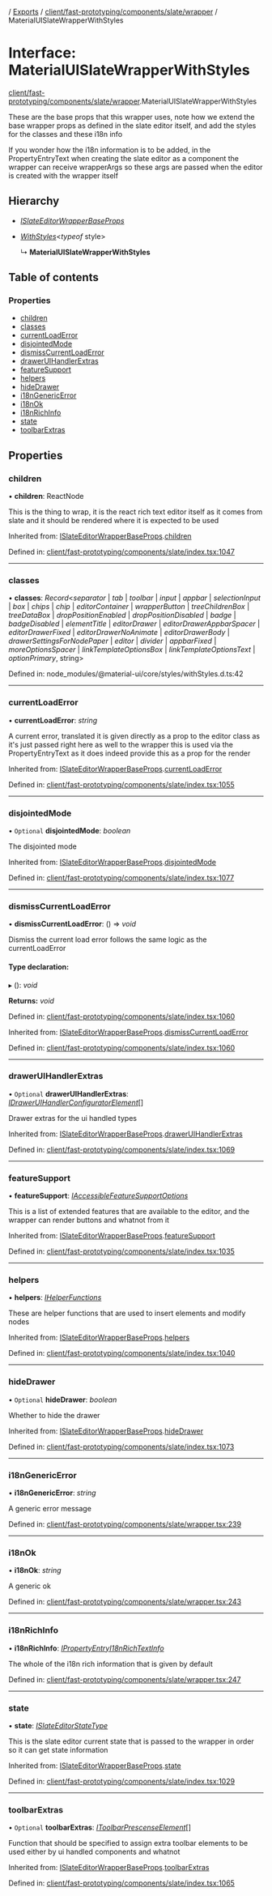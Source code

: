 [](../README.md) / [Exports](../modules.md) / [client/fast-prototyping/components/slate/wrapper](../modules/client_fast_prototyping_components_slate_wrapper.md) / MaterialUISlateWrapperWithStyles

# Interface: MaterialUISlateWrapperWithStyles

[client/fast-prototyping/components/slate/wrapper](../modules/client_fast_prototyping_components_slate_wrapper.md).MaterialUISlateWrapperWithStyles

These are the base props that this wrapper uses, note how we extend the base wrapper props as defined
in the slate editor itself, and add the styles for the classes and these i18n info

If you wonder how the i18n information is to be added, in the PropertyEntryText when creating
the slate editor as a component the wrapper can receive wrapperArgs so these args are passed
when the editor is created with the wrapper itself

## Hierarchy

* [*ISlateEditorWrapperBaseProps*](client_fast_prototyping_components_slate.islateeditorwrapperbaseprops.md)

* [*WithStyles*](../modules/client_fast_prototyping_mui_core.md#withstyles)<*typeof* style\>

  ↳ **MaterialUISlateWrapperWithStyles**

## Table of contents

### Properties

- [children](client_fast_prototyping_components_slate_wrapper.materialuislatewrapperwithstyles.md#children)
- [classes](client_fast_prototyping_components_slate_wrapper.materialuislatewrapperwithstyles.md#classes)
- [currentLoadError](client_fast_prototyping_components_slate_wrapper.materialuislatewrapperwithstyles.md#currentloaderror)
- [disjointedMode](client_fast_prototyping_components_slate_wrapper.materialuislatewrapperwithstyles.md#disjointedmode)
- [dismissCurrentLoadError](client_fast_prototyping_components_slate_wrapper.materialuislatewrapperwithstyles.md#dismisscurrentloaderror)
- [drawerUIHandlerExtras](client_fast_prototyping_components_slate_wrapper.materialuislatewrapperwithstyles.md#draweruihandlerextras)
- [featureSupport](client_fast_prototyping_components_slate_wrapper.materialuislatewrapperwithstyles.md#featuresupport)
- [helpers](client_fast_prototyping_components_slate_wrapper.materialuislatewrapperwithstyles.md#helpers)
- [hideDrawer](client_fast_prototyping_components_slate_wrapper.materialuislatewrapperwithstyles.md#hidedrawer)
- [i18nGenericError](client_fast_prototyping_components_slate_wrapper.materialuislatewrapperwithstyles.md#i18ngenericerror)
- [i18nOk](client_fast_prototyping_components_slate_wrapper.materialuislatewrapperwithstyles.md#i18nok)
- [i18nRichInfo](client_fast_prototyping_components_slate_wrapper.materialuislatewrapperwithstyles.md#i18nrichinfo)
- [state](client_fast_prototyping_components_slate_wrapper.materialuislatewrapperwithstyles.md#state)
- [toolbarExtras](client_fast_prototyping_components_slate_wrapper.materialuislatewrapperwithstyles.md#toolbarextras)

## Properties

### children

• **children**: ReactNode

This is the thing to wrap, it is the react
rich text editor itself as it comes from slate
and it should be rendered
where it is expected to be used

Inherited from: [ISlateEditorWrapperBaseProps](client_fast_prototyping_components_slate.islateeditorwrapperbaseprops.md).[children](client_fast_prototyping_components_slate.islateeditorwrapperbaseprops.md#children)

Defined in: [client/fast-prototyping/components/slate/index.tsx:1047](https://github.com/onzag/itemize/blob/28218320/client/fast-prototyping/components/slate/index.tsx#L1047)

___

### classes

• **classes**: *Record*<*separator* \| *tab* \| *toolbar* \| *input* \| *appbar* \| *selectionInput* \| *box* \| *chips* \| *chip* \| *editorContainer* \| *wrapperButton* \| *treeChildrenBox* \| *treeDataBox* \| *dropPositionEnabled* \| *dropPositionDisabled* \| *badge* \| *badgeDisabled* \| *elementTitle* \| *editorDrawer* \| *editorDrawerAppbarSpacer* \| *editorDrawerFixed* \| *editorDrawerNoAnimate* \| *editorDrawerBody* \| *drawerSettingsForNodePaper* \| *editor* \| *divider* \| *appbarFixed* \| *moreOptionsSpacer* \| *linkTemplateOptionsBox* \| *linkTemplateOptionsText* \| *optionPrimary*, string\>

Defined in: node_modules/@material-ui/core/styles/withStyles.d.ts:42

___

### currentLoadError

• **currentLoadError**: *string*

A current error, translated
it is given directly as a prop to the editor class
as it's just passed right here as well to the wrapper
this is used via the PropertyEntryText as it does
indeed provide this as a prop for the render

Inherited from: [ISlateEditorWrapperBaseProps](client_fast_prototyping_components_slate.islateeditorwrapperbaseprops.md).[currentLoadError](client_fast_prototyping_components_slate.islateeditorwrapperbaseprops.md#currentloaderror)

Defined in: [client/fast-prototyping/components/slate/index.tsx:1055](https://github.com/onzag/itemize/blob/28218320/client/fast-prototyping/components/slate/index.tsx#L1055)

___

### disjointedMode

• `Optional` **disjointedMode**: *boolean*

The disjointed mode

Inherited from: [ISlateEditorWrapperBaseProps](client_fast_prototyping_components_slate.islateeditorwrapperbaseprops.md).[disjointedMode](client_fast_prototyping_components_slate.islateeditorwrapperbaseprops.md#disjointedmode)

Defined in: [client/fast-prototyping/components/slate/index.tsx:1077](https://github.com/onzag/itemize/blob/28218320/client/fast-prototyping/components/slate/index.tsx#L1077)

___

### dismissCurrentLoadError

• **dismissCurrentLoadError**: () => *void*

Dismiss the current load error follows the same logic
as the currentLoadError

#### Type declaration:

▸ (): *void*

**Returns:** *void*

Defined in: [client/fast-prototyping/components/slate/index.tsx:1060](https://github.com/onzag/itemize/blob/28218320/client/fast-prototyping/components/slate/index.tsx#L1060)

Inherited from: [ISlateEditorWrapperBaseProps](client_fast_prototyping_components_slate.islateeditorwrapperbaseprops.md).[dismissCurrentLoadError](client_fast_prototyping_components_slate.islateeditorwrapperbaseprops.md#dismisscurrentloaderror)

Defined in: [client/fast-prototyping/components/slate/index.tsx:1060](https://github.com/onzag/itemize/blob/28218320/client/fast-prototyping/components/slate/index.tsx#L1060)

___

### drawerUIHandlerExtras

• `Optional` **drawerUIHandlerExtras**: [*IDrawerUIHandlerConfiguratorElement*](client_fast_prototyping_components_slate.idraweruihandlerconfiguratorelement.md)[]

Drawer extras for the ui handled types

Inherited from: [ISlateEditorWrapperBaseProps](client_fast_prototyping_components_slate.islateeditorwrapperbaseprops.md).[drawerUIHandlerExtras](client_fast_prototyping_components_slate.islateeditorwrapperbaseprops.md#draweruihandlerextras)

Defined in: [client/fast-prototyping/components/slate/index.tsx:1069](https://github.com/onzag/itemize/blob/28218320/client/fast-prototyping/components/slate/index.tsx#L1069)

___

### featureSupport

• **featureSupport**: [*IAccessibleFeatureSupportOptions*](client_fast_prototyping_components_slate.iaccessiblefeaturesupportoptions.md)

This is a list of extended features that are available
to the editor, and the wrapper can render buttons
and whatnot from it

Inherited from: [ISlateEditorWrapperBaseProps](client_fast_prototyping_components_slate.islateeditorwrapperbaseprops.md).[featureSupport](client_fast_prototyping_components_slate.islateeditorwrapperbaseprops.md#featuresupport)

Defined in: [client/fast-prototyping/components/slate/index.tsx:1035](https://github.com/onzag/itemize/blob/28218320/client/fast-prototyping/components/slate/index.tsx#L1035)

___

### helpers

• **helpers**: [*IHelperFunctions*](client_fast_prototyping_components_slate.ihelperfunctions.md)

These are helper functions that are used to insert elements
and modify nodes

Inherited from: [ISlateEditorWrapperBaseProps](client_fast_prototyping_components_slate.islateeditorwrapperbaseprops.md).[helpers](client_fast_prototyping_components_slate.islateeditorwrapperbaseprops.md#helpers)

Defined in: [client/fast-prototyping/components/slate/index.tsx:1040](https://github.com/onzag/itemize/blob/28218320/client/fast-prototyping/components/slate/index.tsx#L1040)

___

### hideDrawer

• `Optional` **hideDrawer**: *boolean*

Whether to hide the drawer

Inherited from: [ISlateEditorWrapperBaseProps](client_fast_prototyping_components_slate.islateeditorwrapperbaseprops.md).[hideDrawer](client_fast_prototyping_components_slate.islateeditorwrapperbaseprops.md#hidedrawer)

Defined in: [client/fast-prototyping/components/slate/index.tsx:1073](https://github.com/onzag/itemize/blob/28218320/client/fast-prototyping/components/slate/index.tsx#L1073)

___

### i18nGenericError

• **i18nGenericError**: *string*

A generic error message

Defined in: [client/fast-prototyping/components/slate/wrapper.tsx:239](https://github.com/onzag/itemize/blob/28218320/client/fast-prototyping/components/slate/wrapper.tsx#L239)

___

### i18nOk

• **i18nOk**: *string*

A generic ok

Defined in: [client/fast-prototyping/components/slate/wrapper.tsx:243](https://github.com/onzag/itemize/blob/28218320/client/fast-prototyping/components/slate/wrapper.tsx#L243)

___

### i18nRichInfo

• **i18nRichInfo**: [*IPropertyEntryI18nRichTextInfo*](client_internal_components_propertyentry_propertyentrytext.ipropertyentryi18nrichtextinfo.md)

The whole of the i18n rich information that is given by default

Defined in: [client/fast-prototyping/components/slate/wrapper.tsx:247](https://github.com/onzag/itemize/blob/28218320/client/fast-prototyping/components/slate/wrapper.tsx#L247)

___

### state

• **state**: [*ISlateEditorStateType*](client_fast_prototyping_components_slate.islateeditorstatetype.md)

This is the slate editor current state
that is passed to the wrapper in order
so it can get state information

Inherited from: [ISlateEditorWrapperBaseProps](client_fast_prototyping_components_slate.islateeditorwrapperbaseprops.md).[state](client_fast_prototyping_components_slate.islateeditorwrapperbaseprops.md#state)

Defined in: [client/fast-prototyping/components/slate/index.tsx:1029](https://github.com/onzag/itemize/blob/28218320/client/fast-prototyping/components/slate/index.tsx#L1029)

___

### toolbarExtras

• `Optional` **toolbarExtras**: [*IToolbarPrescenseElement*](client_fast_prototyping_components_slate.itoolbarprescenseelement.md)[]

Function that should be specified to assign extra toolbar elements
to be used either by ui handled components and whatnot

Inherited from: [ISlateEditorWrapperBaseProps](client_fast_prototyping_components_slate.islateeditorwrapperbaseprops.md).[toolbarExtras](client_fast_prototyping_components_slate.islateeditorwrapperbaseprops.md#toolbarextras)

Defined in: [client/fast-prototyping/components/slate/index.tsx:1065](https://github.com/onzag/itemize/blob/28218320/client/fast-prototyping/components/slate/index.tsx#L1065)
